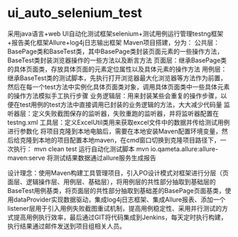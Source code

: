 # ui_auto_selenium_test
采用java语言+web UI自动化测试框架selenium+测试用例运行管理testng框架+报告美化框架Allure+log4j日志输出框架
Maven项目搭建，分为：
公共层：BasePage类和BaseTest类，其中BasePage类封装页面元素的一些操作方法，BaseTest类封装浏览器操作的一些方法以及断言方法
页面层：继承BasePage类的具体页面类，存放具体页面的元素定位属性以及具体元素的操作方法
用例层：继承BaseTest类的测试脚本，先执行打开浏览器最大化浏览器等方法作为前置，然后在每一个test方法中实例化具体页面类对象，调用具体页面类中一些具体元素的操作方法模拟手工执行步骤
业务逻辑层：用来封装某些会重复的操作步骤，以便在test用例的test方法中直接调用已封装的业务逻辑的方法，大大减少代码量
监听器层：定义失败截图保存的监听器，失败重跑的监听器，并将监听器配置在testng.xml
工具层：定义ExcelUtil类用来获取excel文件中的数据并传给测试用例进行参数化
将项目克隆到本地电脑后，需要在本地安装Maven配置环境变量，然后给克隆到本地的项目配置本地maven，在cmd窗口切换到克隆项目路径下，一次执行：
mvn clean test  运行自动化测试脚本
mvn io.qameta.allure:allure-maven:serve   将测试结果数据通过allure服务生成报告

设计理念：使用Maven构建工具管理项目，引入PO设计模式对框架进行分层（页面层、逻辑操作层、用例层、基础层），将用例层的共性部分抽取到基础层的BaseTest用例基类，将页面层的共性部分抽取到基础差的BasePage页面基类，使用dataProvider实现数据驱动，集成log4j日志框架、集成Allure报表、添加一个listener层用于引入用例失败截图重试机制，提高用例稳定性、采用并行测试的方式提高用例执行效率，最后通过GIT将代码集成到Jenkins，每天定时执行构建，执行结果通过邮件发送到项目组相关人员。
